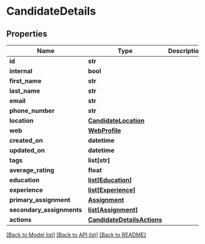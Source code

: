 # CandidateDetails

## Properties
Name | Type | Description | Notes
------------ | ------------- | ------------- | -------------
**id** | **str** |  | [optional] 
**internal** | **bool** |  | [optional] 
**first_name** | **str** |  | [optional] 
**last_name** | **str** |  | [optional] 
**email** | **str** |  | [optional] 
**phone_number** | **str** |  | [optional] 
**location** | [**CandidateLocation**](CandidateLocation.md) |  | [optional] 
**web** | [**WebProfile**](WebProfile.md) |  | [optional] 
**created_on** | **datetime** |  | [optional] 
**updated_on** | **datetime** |  | [optional] 
**tags** | **list[str]** |  | [optional] 
**average_rating** | **float** |  | [optional] 
**education** | [**list[Education]**](Education.md) |  | [optional] 
**experience** | [**list[Experience]**](Experience.md) |  | [optional] 
**primary_assignment** | [**Assignment**](Assignment.md) |  | [optional] 
**secondary_assignments** | [**list[Assignment]**](Assignment.md) |  | [optional] 
**actions** | [**CandidateDetailsActions**](CandidateDetailsActions.md) |  | [optional] 

[[Back to Model list]](../README.md#documentation-for-models) [[Back to API list]](../README.md#documentation-for-api-endpoints) [[Back to README]](../README.md)


